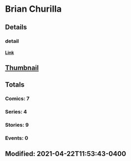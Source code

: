 # Brian  Churilla 
## Details
### detail
#### [Link](http://marvel.com/comics/creators/13231/brian_churilla?utm_campaign=apiRef&utm_source=225578a89fc76f3d20fbffda5d17a88d)
## [Thumbnail](http://i.annihil.us/u/prod/marvel/i/mg/b/40/image_not_available.jpg)
## Totals
### Comics: 7
### Series: 4
### Stories: 9
### Events: 0
## Modified: 2021-04-22T11:53:43-0400